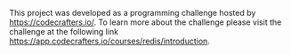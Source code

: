 This project was developed as a programming challenge hosted by https://codecrafters.io/. 
To learn more about the challenge please visit the challenge at the following link https://app.codecrafters.io/courses/redis/introduction.
